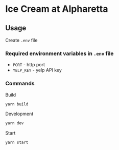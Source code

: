 # Ice Cream at Alpharetta

## Usage

Create `.env` file

### Required environment variables in `.env` file

 - `PORT` - http port
 - `YELP_KEY` - yelp API key

### Commands

Build
```bash
yarn build
```

Development
```bash
yarn dev
```

Start
```bash
yarn start
```
